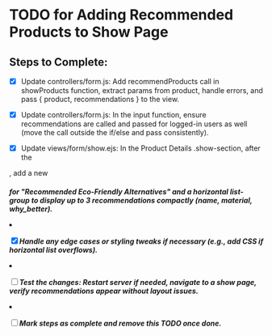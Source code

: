 # TODO for Adding Recommended Products to Show Page

## Steps to Complete:

- [x] Update controllers/form.js: Add recommendProducts call in showProducts function, extract params from product, handle errors, and pass { product, recommendations } to the view.

- [x] Update controllers/form.js: In the input function, ensure recommendations are called and passed for logged-in users as well (move the call outside the if/else and pass consistently).

- [x] Update views/form/show.ejs: In the Product Details .show-section, after the </ul>, add a new <h5> for "Recommended Eco-Friendly Alternatives" and a horizontal list-group to display up to 3 recommendations compactly (name, material, why_better).

- [x] Handle any edge cases or styling tweaks if necessary (e.g., add CSS if horizontal list overflows).

- [ ] Test the changes: Restart server if needed, navigate to a show page, verify recommendations appear without layout issues.

- [ ] Mark steps as complete and remove this TODO once done.
